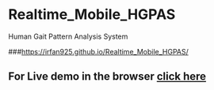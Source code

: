 # Realtime_Mobile_HGPAS
Human Gait Pattern Analysis System  

###https://irfan925.github.io/Realtime_Mobile_HGPAS/

## For Live demo in the browser [click here](https://irfan925.github.io/Realtime_Mobile_HGPAS/)
